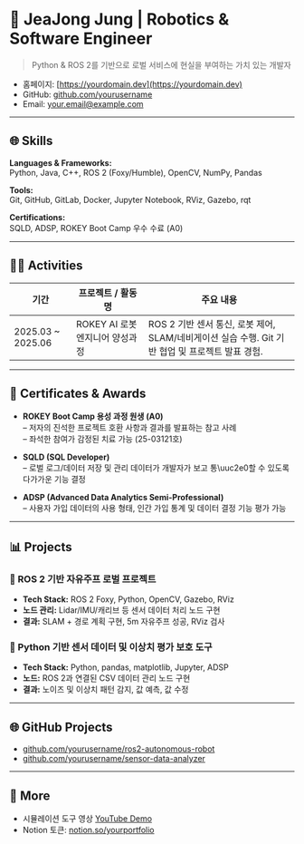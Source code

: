 # 🚀 JeaJong Jung | Robotics & Software Engineer

> Python & ROS 2를 기반으로 로벌 서비스에 현실을 부여하는 가치 있는 개발자

- 홈페이지: [https://yourdomain.dev](https://yourdomain.dev)
- GitHub: [github.com/yourusername](https://github.com/yourusername)
- Email: your.email@example.com

---

## 🌐 Skills

**Languages & Frameworks:**  
Python, Java, C++, ROS 2 (Foxy/Humble), OpenCV, NumPy, Pandas

**Tools:**  
Git, GitHub, GitLab, Docker, Jupyter Notebook, RViz, Gazebo, rqt

**Certifications:**  
SQLD, ADSP, ROKEY Boot Camp 우수 수료 (A0)

---

## 👩‍🚀 Activities

| 기간 | 프로젝트 / 활동명 | 주요 내용 |
|------|------------------|-----------|
| 2025.03 ~ 2025.06 | ROKEY AI 로봇 엔지니어 양성과정 | ROS 2 기반 센서 통신, 로봇 제어, SLAM/네비게이션 실습 수행. Git 기반 협업 및 프로젝트 발표 경험. |

---

## 🏅 Certificates & Awards

- **ROKEY Boot Camp 용성 과정 원생 (A0)**  
  – 저자의 진석한 프로젝트 호환 사항과 결과를 발표하는 참고 사례  
  – 좌석한 참여가 감정된 치료 가능 (25-03121호)

- **SQLD (SQL Developer)**  
  – 로벌 로그/데이터 저장 및 관리 데이터가 개발자가 보고 통\uuc2e0할 수 있도록 다가가운 기능 결정

- **ADSP (Advanced Data Analytics Semi-Professional)**  
  – 사용자 가입 데이터의 사용 형태, 인간 가입 통계 및 데이터 결정 기능 평가 가능

---

## 📊 Projects

### 🔹 ROS 2 기반 자유주프 로벌 프로젝트
- **Tech Stack:** ROS 2 Foxy, Python, OpenCV, Gazebo, RViz
- **노드 관리:** Lidar/IMU/캐리브 등 센서 데이터 처리 노드 구현
- **결과:** SLAM + 경로 계획 구현, 5m 자유주프 성공, RViz 검사

### 🔹 Python 기반 센서 데이터 및 이상치 평가 보호 도구
- **Tech Stack:** Python, pandas, matplotlib, Jupyter, ADSP
- **노드:** ROS 2과 연결된 CSV 데이터 관리 노드 구현
- **결과:** 노이즈 및 이상치 패턴 감지, 값 예측, 값 수정

---

## 🌐 GitHub Projects

- [github.com/yourusername/ros2-autonomous-robot](https://github.com/yourusername/ros2-autonomous-robot)
- [github.com/yourusername/sensor-data-analyzer](https://github.com/yourusername/sensor-data-analyzer)

---

## 🔎 More

- 시뮬레이션 도구 영상 [YouTube Demo](https://youtube.com/your-demo)
- Notion 토큰: [notion.so/yourportfolio](https://notion.so/yourportfolio)
